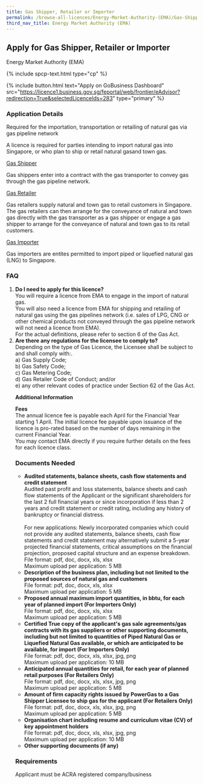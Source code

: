 ```yaml
---
title: Gas Shipper, Retailer or Importer
permalink: /browse-all-licences/Energy-Market-Authority-(EMA)/Gas-Shipper--Retailer-or-Importer
third_nav_title: Energy Market Authority (EMA)
---
```


## Apply for Gas Shipper, Retailer or Importer

Energy Market Authority (EMA)

{% include spcp-text.html type="cp" %}

{% include button.html text="Apply on GoBusiness Dashboard" src="https://licence1.business.gov.sg/feportal/web/frontier/eAdvisor?redirection=True&selectedLicenceIds=283" type="primary" %}

### Application Details

<p>Required for the importation, transportation or retailing of natural gas via gas pipeline network</p>
<p>A licence is required for parties intending to import natural gas into Singapore, or who plan to ship or retail natural gasand town gas.</p>
<p><u>Gas Shipper</u></p>
<p>Gas shippers enter into a contract with the gas transporter to convey gas through the gas pipeline network.</p>
<p><u>Gas Retailer</u></p>
<p>Gas retailers supply natural and town gas to retail customers in Singapore. The gas retailers can then arrange for the conveyance of natural and town gas directly with the gas transporter as a gas shipper or engage a gas shipper to arrange for the conveyance of natural and town gas to its retail customers.</p>
<p><u>Gas Importer</u></p>
<p>Gas importers are entites permitted to import piped or liquefied natural gas (LNG) to Singapore.</p>

<h3>FAQ</strong></h3>
<ol>
<li>
<strong>Do I need to apply for this licence?</strong><br>
You will require a licence from EMA to engage in the import of natural gas.<br>
You will also need a licence from EMA for shipping and retailing of natural gas using the gas pipelines network (i.e. sales of LPG, CNG or other chemical products not conveyed through the gas pipeline network will not need a licence from EMA).</br>
For the actual definitions, please refer to section 6 of the Gas Act.</li>
<li>
<strong>Are there any regulations for the licensee to comply to?</strong><br>
Depending on the type of Gas Licence, the Licensee shall be subject to and shall comply with:.</br>
a) Gas Supply Code;</br>
b) Gas Safety Code;</br>
c) Gas Metering Code;</br>
d) Gas Retailer Code of Conduct; and/or</br>
e) any other relevant codes of practice under Section 62 of the Gas Act.</li>

**Additional Information**

<p><strong>Fees</strong><br />
The annual licence fee is payable each April for the Financial Year starting 1 April. The initial licence fee payable upon issuance of the licence is pro-rated based on the number of days remaining in the current Financial Year.<br>
You may contact EMA directly if you require further details on the fees for each licence class.</p>

### Documents Needed

<ul>
<li><strong>Audited statements, balance sheets, cash flow statements and credit statement</strong></br>
Audited past profit and loss statements, balance sheets and cash flow statements of the Applicant or the significant shareholders for the last 2 full financial years or since incorporation if less than 2 years and credit statement or credit rating, including any history of bankruptcy or financial distress.<br /><br />For new applications: Newly incorporated companies which could not provide any audited statements, balance sheets, cash flow statements and credit statement may alternatively submit a 5-year projected financial statements, critical assumptions on the financial projection, proposed capital structure and an expense breakdown.
<br>File format: pdf, doc, docx, xls, xlsx
<br>Maximum upload per application: 5 MB</li>

<li><strong>Description of the business plan, including but not limited to the proposed sources of natural gas and customers</strong>
<br>File format: pdf, doc, docx, xls, xlsx
<br>Maximum upload per application: 5 MB</li>

<li><strong>Proposed annual maximum import quantities, in bbtu, for each year of planned import (For Importers Only)</strong>
<br>File format: pdf, doc, docx, xls, xlsx
<br>Maximum upload per application: 5 MB</li>

<li><strong>Certified True copy of the applicant's gas sale agreements/gas contracts with its gas suppliers or other supporting documents, including but not limited to quantities of Piped Natural Gas or Liquefied Natural Gas available, or which are anticipated to be available, for import (For Importers Only)</strong>
<br>File format: pdf, doc, docx, xls, xlsx, jpg, png
<br>Maximum upload per application: 10 MB</li>

<li><strong>Anticipated annual quantities for retail, for each year of planned retail purposes (For Retailers Only)</strong>
<br>File format: pdf, doc, docx, xls, xlsx, jpg, png
<br>Maximum upload per application: 5 MB</li>

<li><strong>Amount of firm capacity rights issued by PowerGas to a Gas Shipper Licensee to ship gas for the applicant (For Retailers Only)</strong>
<br>File format: pdf, doc, docx, xls, xlsx, jpg, png
<br>Maximum upload per application: 5 MB</li>

<li><strong>Organisation chart including resume and curriculum vitae (CV) of key appointment holders</strong>
<br>File format: pdf, doc, docx, xls, xlsx, jpg, png
<br>Maximum upload per application: 10 MB</li>

<li><strong>Other supporting documents (if any)</strong></li>
</ul>

### Requirements

Applicant must be ACRA registered company/business

